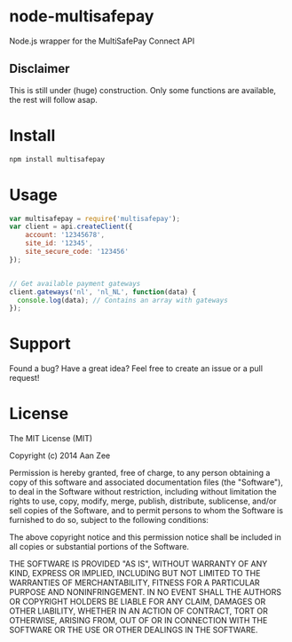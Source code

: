 node-multisafepay
=================

Node.js wrapper for the MultiSafePay Connect API

## Disclaimer

This is still under (huge) construction. Only some functions are available, the rest will follow asap.

# Install

```bash
npm install multisafepay
```
# Usage 

```javascript
var multisafepay = require('multisafepay');
var client = api.createClient({
	account: '12345678', 
	site_id: '12345', 
	site_secure_code: '123456'
});


// Get available payment gateways
client.gateways('nl', 'nl_NL', function(data) {
  console.log(data); // Contains an array with gateways
});
```

# Support
Found a bug? Have a great idea? Feel free to create an issue or a pull request!

# License

The MIT License (MIT)

Copyright (c) 2014 Aan Zee

Permission is hereby granted, free of charge, to any person obtaining a copy
of this software and associated documentation files (the "Software"), to deal
in the Software without restriction, including without limitation the rights
to use, copy, modify, merge, publish, distribute, sublicense, and/or sell
copies of the Software, and to permit persons to whom the Software is
furnished to do so, subject to the following conditions:

The above copyright notice and this permission notice shall be included in all
copies or substantial portions of the Software.

THE SOFTWARE IS PROVIDED "AS IS", WITHOUT WARRANTY OF ANY KIND, EXPRESS OR
IMPLIED, INCLUDING BUT NOT LIMITED TO THE WARRANTIES OF MERCHANTABILITY,
FITNESS FOR A PARTICULAR PURPOSE AND NONINFRINGEMENT. IN NO EVENT SHALL THE
AUTHORS OR COPYRIGHT HOLDERS BE LIABLE FOR ANY CLAIM, DAMAGES OR OTHER
LIABILITY, WHETHER IN AN ACTION OF CONTRACT, TORT OR OTHERWISE, ARISING FROM,
OUT OF OR IN CONNECTION WITH THE SOFTWARE OR THE USE OR OTHER DEALINGS IN THE
SOFTWARE.

